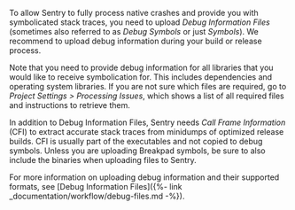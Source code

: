 To allow Sentry to fully process native crashes and provide you with
symbolicated stack traces, you need to upload _Debug Information Files_
(sometimes also referred to as _Debug Symbols_ or just _Symbols_). We recommend
to upload debug information during your build or release process.

Note that you need to provide debug information for all libraries that you would
like to receive symbolication for. This includes dependencies and operating
system libraries. If you are not sure which files are required, go to _Project
Settings > Processing Issues_, which shows a list of all required files and
instructions to retrieve them.

In addition to Debug Information Files, Sentry needs _Call Frame Information_
(CFI) to extract accurate stack traces from minidumps of optimized release
builds. CFI is usually part of the executables and not copied to debug symbols.
Unless you are uploading Breakpad symbols, be sure to also include the binaries
when uploading files to Sentry.

For more information on uploading debug information and their supported formats,
see [Debug Information Files]({%- link _documentation/workflow/debug-files.md
-%}).
